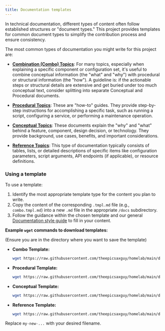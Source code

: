 ```yaml
---
title: Documentation templates
---
```


In technical documentation, different types of content often follow established structures or "document types." This
project provides templates for common document types to simplify the contribution process and ensure consistency.

The most common types of documentation you might write for this project are:

- [**Combination (Combo) Topics**](./combo.md): For many topics, especially when explaining a specific component or
  configuration set, it's useful to combine conceptual information (the "what" and "why") with procedural or structural
  information (the "how"). A guideline is: if the actionable steps or structural details are extensive and get buried
  under too much conceptual text, consider splitting into separate Conceptual and Procedural documents.

- [**Procedural Topics**](./procedural.md): These are "how-to" guides. They provide step-by-step instructions for
  accomplishing a specific task, such as running a script, configuring a service, or performing a maintenance operation.

- [**Conceptual Topics**](./conceptual.md): These documents explain the "why" and "what" behind a feature, component,
  design decision, or technology. They provide background, use cases, benefits, and important considerations.

- [**Reference Topics**](./reference.md): This type of documentation typically consists of tables, lists, or detailed
  descriptions of specific items like configuration parameters, script arguments, API endpoints (if applicable), or
  resource definitions.

### Using a template

To use a template:

1.  Identify the most appropriate template type for the content you plan to write.
2.  Copy the content of the corresponding `.tmpl.md` file (e.g., `combo.tmpl.md`) into a new `.md` file in the
    appropriate `/docs` subdirectory.
3.  Follow the guidance within the chosen template and our general [Documentation style guide](../style-guide.mdx) to
    fill in your content.

**Example `wget` commands to download templates:**

(Ensure you are in the directory where you want to save the template)

- **Combo Template:**
  ```bash
  wget https://raw.githubusercontent.com/theepicsaxguy/homelab/main/docs/docs/templates/combo.tmpl.md -O my-new-combo-topic.md
  ```
- **Procedural Template:**
  ```bash
  wget https://raw.githubusercontent.com/theepicsaxguy/homelab/main/docs/docs/templates/procedural.tmpl.md -O my-new-procedural-guide.md
  ```
- **Conceptual Template:**
  ```bash
  wget https://raw.githubusercontent.com/theepicsaxguy/homelab/main/docs/docs/templates/conceptual.tmpl.md -O my-new-conceptual-overview.md
  ```
- **Reference Template:**
  ```bash
  wget https://raw.githubusercontent.com/theepicsaxguy/homelab/main/docs/docs/templates/reference.tmpl.md -O my-new-reference-sheet.md
  ```

Replace `my-new-...` with your desired filename.
